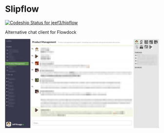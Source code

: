 Slipflow
=======

[ ![Codeship Status for jeef3/hipflow](https://www.codeship.io/projects/57089e40-81b5-0131-7510-26765f6d1d34/status?branch=master)](https://www.codeship.io/projects/14733)

Alternative chat client for Flowdock

![Slipflow screenshot](screenshot.png)
